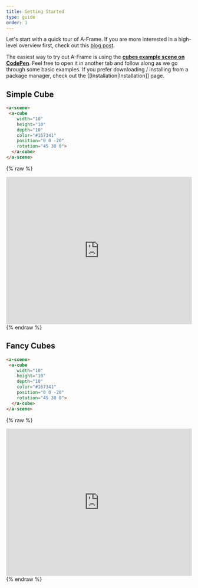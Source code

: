 ```yaml
---
title: Getting Started
type: guide
order: 1
---
```


Let's start with a quick tour of A-Frame. If you are more interested in a high-level overview first, check out this [blog post](http://mozvr.com/posts/).

The easiest way to try out A-Frame is using the __[cubes example scene on CodePen](http://codepen.io/team/mozvr/pen/6e013bf4b446e85d8f268e937ee09143?editors=100)__. Feel free to open it in another tab and follow along as we go through some basic examples. If you prefer downloading / installing from a package manager, check out the [[Installation|Installation]] page.

## Simple Cube

```html
<a-scene>
 <a-cube
    width="10"
    height="10"
    depth="10"
    color="#167341"
    position="0 0 -20"
    rotation="45 30 0">
  </a-cube>
</a-scene>
```

{% raw %}
<iframe src="https://aframevr.github.io/aframe/examples/cube/" frameborder="0" scrolling="0" allowfullscreen="yes" width="100%" height="400"></iframe>
{% endraw %}

## Fancy Cubes

```html
<a-scene>
 <a-cube
    width="10"
    height="10"
    depth="10"
    color="#167341"
    position="0 0 -20"
    rotation="45 30 0">
  </a-cube>
</a-scene>
```

{% raw %}
<iframe src="https://aframevr.github.io/aframe/examples/cubes/" frameborder="0" scrolling="0" allowfullscreen="yes" width="100%" height="400"></iframe>
{% endraw %}
